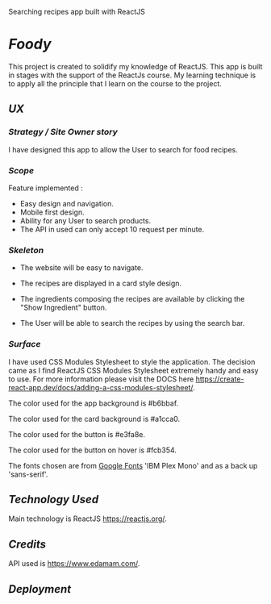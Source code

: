 Searching recipes app built with ReactJS

# **_Foody_**

This project is created to solidify my knowledge of ReactJS. This app is built in stages with the support of the ReactJs course. My learning technique is to apply all the principle that I learn on the course to the project.

## **_UX_**

### **_Strategy / Site Owner story_**

I have designed this app to allow the User to search for food recipes.

### **_Scope_**

Feature implemented :

-   Easy design and navigation.
-   Mobile first design.
-   Ability for any User to search products.
-   The API in used can only accept 10 request per minute.

### **_Skeleton_**

-   The website will be easy to navigate.
-   The recipes are displayed in a card style design.
-   The ingredients composing the recipes are available by clicking the "Show Ingredient" button.

-   The User will be able to search the recipes by using the search bar.

### **_Surface_**

I have used CSS Modules Stylesheet to style the application. The decision came as I find ReactJS CSS Modules Stylesheet extremely handy and easy to use. For more information please visit the DOCS here https://create-react-app.dev/docs/adding-a-css-modules-stylesheet/.

The color used for the app background is #b6bbaf.

The color used for the card background is #a1cca0.

The color used for the button is #e3fa8e.

The color used for the button on hover is #fcb354.

The fonts chosen are from [Google Fonts](https://fonts.google.com/) 'IBM Plex Mono' and as a back up 'sans-serif'.

## **_Technology Used_**

Main technology is ReactJS https://reactjs.org/.

## **_Credits_**

API used is https://www.edamam.com/.

## **_Deployment_**
